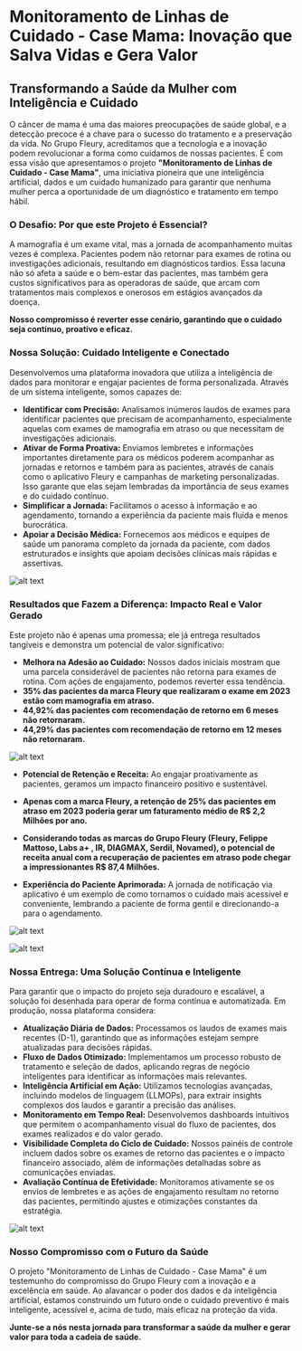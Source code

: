 # Monitoramento de Linhas de Cuidado - Case Mama: Inovação que Salva Vidas e Gera Valor

## Transformando a Saúde da Mulher com Inteligência e Cuidado

O câncer de mama é uma das maiores preocupações de saúde global, e a detecção precoce é a chave para o sucesso do tratamento e a preservação da vida. No Grupo Fleury, acreditamos que a tecnologia e a inovação podem revolucionar a forma como cuidamos de nossas pacientes. É com essa visão que apresentamos o projeto **"Monitoramento de Linhas de Cuidado - Case Mama"**, uma iniciativa pioneira que une inteligência artificial, dados e um cuidado humanizado para garantir que nenhuma mulher perca a oportunidade de um diagnóstico e tratamento em tempo hábil.

### O Desafio: Por que este Projeto é Essencial?

A mamografia é um exame vital, mas a jornada de acompanhamento muitas vezes é complexa. Pacientes podem não retornar para exames de rotina ou investigações adicionais, resultando em diagnósticos tardios. Essa lacuna não só afeta a saúde e o bem-estar das pacientes, mas também gera custos significativos para as operadoras de saúde, que arcam com tratamentos mais complexos e onerosos em estágios avançados da doença.

**Nosso compromisso é reverter esse cenário, garantindo que o cuidado seja contínuo, proativo e eficaz.**

### Nossa Solução: Cuidado Inteligente e Conectado

Desenvolvemos uma plataforma inovadora que utiliza a inteligência de dados para monitorar e engajar pacientes de forma personalizada. Através de um sistema inteligente, somos capazes de:

*   **Identificar com Precisão:** Analisamos inúmeros laudos de exames para identificar pacientes que precisam de acompanhamento, especialmente aquelas com exames de mamografia em atraso ou que necessitam de investigações adicionais.
*   **Ativar de Forma Proativa:** Enviamos lembretes e informações importantes diretamente para os médicos poderem acompanhar as jornadas e retornos e também para as pacientes, através de canais como o aplicativo Fleury e campanhas de marketing personalizadas. Isso garante que elas sejam lembradas da importância de seus exames e do cuidado contínuo.
*   **Simplificar a Jornada:** Facilitamos o acesso à informação e ao agendamento, tornando a experiência da paciente mais fluida e menos burocrática.
*   **Apoiar a Decisão Médica:** Fornecemos aos médicos e equipes de saúde um panorama completo da jornada da paciente, com dados estruturados e insights que apoiam decisões clínicas mais rápidas e assertivas.

![alt text](image-4.png)

### Resultados que Fazem a Diferença: Impacto Real e Valor Gerado

Este projeto não é apenas uma promessa; ele já entrega resultados tangíveis e demonstra um potencial de valor significativo:

*   **Melhora na Adesão ao Cuidado:** Nossos dados iniciais mostram que uma parcela considerável de pacientes não retorna para exames de rotina. Com ações de engajamento, podemos reverter essa tendência.
*   **35% das pacientes da marca Fleury que realizaram o exame em 2023 estão com mamografia em atraso.**
*   **44,92% das pacientes com recomendação de retorno em 6 meses não retornaram.**
*   **44,29% das pacientes com recomendação de retorno em 12 meses não retornaram.**

![alt text](image-5.png)

*   **Potencial de Retenção e Receita:** Ao engajar proativamente as pacientes, geramos um impacto financeiro positivo e sustentável.
*   **Apenas com a marca Fleury, a retenção de 25% das pacientes em atraso em 2023 poderia gerar um faturamento médio de R$ 2,2 Milhões por ano.**
*   **Considerando todas as marcas do Grupo Fleury (Fleury, Felippe Mattoso, Labs a+ , IR, DIAGMAX, Serdil, Novamed), o potencial de receita anual com a recuperação de pacientes em atraso pode chegar a impressionantes R$ 87,4 Milhões.**

*   **Experiência do Paciente Aprimorada:** A jornada de notificação via aplicativo é um exemplo de como tornamos o cuidado mais acessível e conveniente, lembrando a paciente de forma gentil e direcionando-a para o agendamento.

![alt text](image-6.png)

![alt text](image-7.png)

### Nossa Entrega: Uma Solução Contínua e Inteligente

Para garantir que o impacto do projeto seja duradouro e escalável, a solução foi desenhada para operar de forma contínua e automatizada. Em produção, nossa plataforma considera:

*   **Atualização Diária de Dados:** Processamos os laudos de exames mais recentes (D-1), garantindo que as informações estejam sempre atualizadas para decisões rápidas.
*   **Fluxo de Dados Otimizado:** Implementamos um processo robusto de tratamento e seleção de dados, aplicando regras de negócio inteligentes para identificar as informações mais relevantes.
*   **Inteligência Artificial em Ação:** Utilizamos tecnologias avançadas, incluindo modelos de linguagem (LLMOPs), para extrair insights complexos dos laudos e garantir a precisão das análises.
*   **Monitoramento em Tempo Real:** Desenvolvemos dashboards intuitivos que permitem o acompanhamento visual do fluxo de pacientes, dos exames realizados e do valor gerado.
*   **Visibilidade Completa do Ciclo de Cuidado:** Nossos painéis de controle incluem dados sobre os exames de retorno das pacientes e o impacto financeiro associado, além de informações detalhadas sobre as comunicações enviadas.
*   **Avaliação Contínua de Efetividade:** Monitoramos ativamente se os envios de lembretes e as ações de engajamento resultam no retorno das pacientes, permitindo ajustes e otimizações constantes da estratégia.

![alt text](image-8.png)

### Nosso Compromisso com o Futuro da Saúde

O projeto "Monitoramento de Linhas de Cuidado - Case Mama" é um testemunho do compromisso do Grupo Fleury com a inovação e a excelência em saúde. Ao alavancar o poder dos dados e da inteligência artificial, estamos construindo um futuro onde o cuidado preventivo é mais inteligente, acessível e, acima de tudo, mais eficaz na proteção da vida.

**Junte-se a nós nesta jornada para transformar a saúde da mulher e gerar valor para toda a cadeia de saúde.**